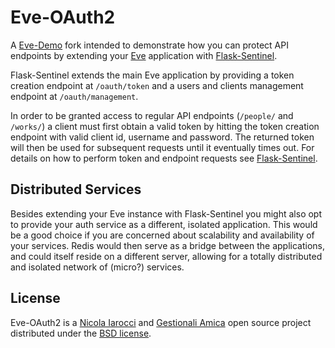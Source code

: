 # Eve-OAuth2

A [Eve-Demo][1] fork intended to demonstrate how you can protect API endpoints
by extending your [Eve][3] application with [Flask-Sentinel][3].

Flask-Sentinel extends the main Eve application by providing a token creation
endpoint at `/oauth/token` and a users and clients management endpoint at
`/oauth/management`.

In order to be granted access to regular API endpoints (`/people/` and
`/works/`) a client must first obtain a valid token by hitting the token
creation endpoint with valid client id, username and password. The returned
token will then be used for subsequent requests until it eventually times out.
For details on how to perform token and endpoint requests see
[Flask-Sentinel][3].

## Distributed Services
Besides extending your Eve instance with Flask-Sentinel you might also opt to
provide your auth service as a different, isolated application. This would be
a good choice if you are concerned about scalability and availability of your
services. Redis would then serve as a bridge between the applications, and
could itself reside on a different server, allowing for a totally distributed
and isolated network of (micro?) services.

## License
Eve-OAuth2 is a [Nicola Iarocci][5] and [Gestionali Amica][6] open source
project distributed under the [BSD license][7].

[1]: https://github.com/nicolaiarocci/eve-demo
[2]: http://python-eve.org
[3]: https://github.com/nicolaiarocci/flask-sentinel
[5]: http://nicolaiarocci.com
[6]: http://gestionaleamica.com
[7]: https://github.com/nicolaiarocci/eve-oauth2/blob/master/LICENSE
